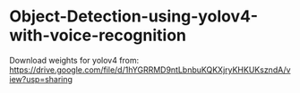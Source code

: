 # Object-Detection-using-yolov4-with-voice-recognition

Download weights for yolov4 from: https://drive.google.com/file/d/1hYGRRMD9ntLbnbuKQKXjryKHKUKszndA/view?usp=sharing

